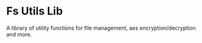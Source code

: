 # Fs Utils Lib

A library of utility functions for file management, aes encryption/decryption and more.

